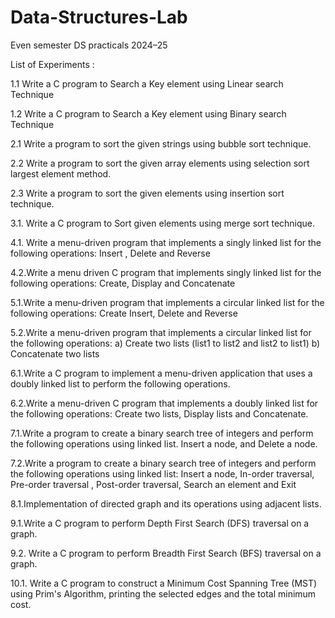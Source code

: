 # Data-Structures-Lab
Even semester DS practicals 2024–25

List of Experiments :

1.1  Write a C program to Search a Key element using Linear search Technique

1.2  Write a C program to Search a Key element using Binary search Technique

2.1  Write a program to sort the given strings using bubble sort technique.

2.2  Write a program to sort the given array elements using selection sort largest element method.

2.3  Write a program to sort the given elements using insertion sort technique.

3.1. Write a C program to Sort given elements using merge sort technique.

4.1. Write a menu-driven program that implements a singly linked list for the following operations:  Insert , Delete and Reverse

4.2.Write a menu driven C program that implements singly linked list for the following operations: Create, Display and Concatenate

5.1.Write a menu-driven program that implements a circular linked list for the following operations: Create Insert, Delete and Reverse

5.2.Write a menu-driven program that implements a circular linked list for the following operations:
         a) Create two lists (list1 to list2 and list2 to list1)
         b) Concatenate two lists
         
6.1.Write a C program to implement a menu-driven application that uses a doubly linked list to perform the following operations.

6.2.Write a menu-driven C program that implements a doubly linked list for the following operations: Create two lists,  Display lists and Concatenate.

7.1.Write a program to create a binary search tree of integers and perform the following operations using linked list. Insert a node, and Delete a node.

7.2.Write a program to create a binary search tree of integers and perform the following operations using linked list: Insert a node, In-order traversal, Pre-order traversal , Post-order traversal, Search an element and Exit

8.1.Implementation of directed graph and its operations using adjacent lists.

9.1.Write a C program to perform Depth First Search (DFS) traversal on a graph.

9.2. Write a C program to perform Breadth First Search (BFS) traversal on a graph.

10.1. Write a C program to construct a Minimum Cost Spanning Tree (MST) using Prim's Algorithm, printing the selected edges and the total minimum cost.


